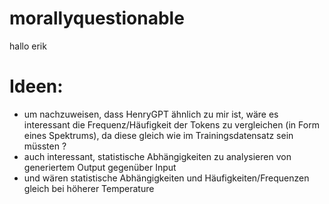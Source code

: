 # morallyquestionable
hallo erik

# Ideen:
- um nachzuweisen, dass HenryGPT ähnlich zu mir ist, wäre es interessant die Frequenz/Häufigkeit der Tokens zu vergleichen (in Form eines Spektrums), da diese gleich wie im Trainingsdatensatz sein müssten ?
- auch interessant, statistische Abhängigkeiten zu analysieren von generiertem Output gegenüber Input
- und wären statistische Abhängigkeiten und Häufigkeiten/Frequenzen gleich bei höherer Temperature
